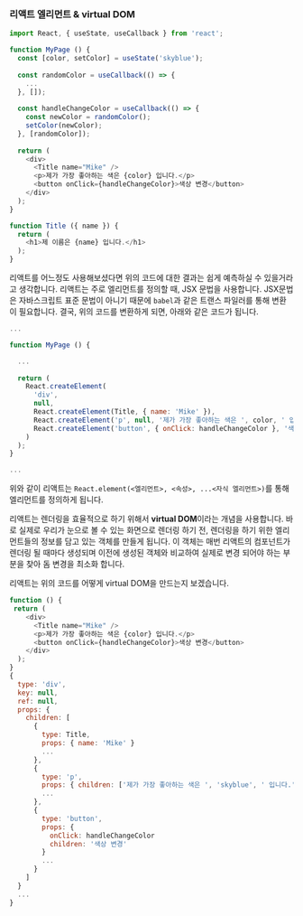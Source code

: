 ### 리액트 엘리먼트 & virtual DOM

```javascript
import React, { useState, useCallback } from 'react';

function MyPage () {
  const [color, setColor] = useState('skyblue');
  
  const randomColor = useCallback(() => {
    ...
  }, []);
  
  const handleChangeColor = useCallback(() => {
    const newColor = randomColor();
    setColor(newColor);
  }, [randomColor]);
  
  return (
    <div>
	  <Title name="Mike" />
	  <p>제가 가장 좋아하는 색은 {color} 입니다.</p>
	  <button onClick={handleChangeColor}>색상 변경</button>
    </div>
  );
}

function Title ({ name }) {
  return (
    <h1>제 이름은 {name} 입니다.</h1>
  );
}
```

리액트를 어느정도 사용해보셨다면 위의 코드에 대한 결과는 쉽게 예측하실 수 있을거라고 생각합니다. 리액트는 주로 엘리먼트를 정의할 때, JSX 문법을 사용합니다.  JSX문법은 자바스크립트 표준 문법이 아니기 때문에 `babel`과 같은 트랜스 파일러를 통해 변환이 필요합니다. 결국, 위의 코드를 변환하게 되면, 아래와 같은 코드가 됩니다.

``` javascript
...

function MyPage () {

  ...
  
  return (
    React.createElement(
      'div',
      null,
      React.createElement(Title, { name: 'Mike' }),
      React.createElement('p', null, '제가 가장 좋아하는 색은 ', color, ' 입니다.'),
      React.createElement('button', { onClick: handleChangeColor }, '색상 변경'),
    )
  );
}

...
```

위와 같이 리액트는 `React.element(<엘리먼트>, <속성>, ...<자식 엘리먼트>)`를 통해 엘리먼트를 정의하게 됩니다. 

리액트는 렌더링을 효율적으로 하기 위해서 **virtual DOM**이라는 개념을 사용합니다. 바로 실제로 우리가 눈으로 볼 수 있는 화면으로 렌더링 하기 전, 렌더링을 하기 위한 엘리먼트들의 정보를 담고 있는 객체를 만들게 됩니다. 이 객체는 매번 리액트의 컴포넌트가 렌더링 될 때마다 생성되며 이전에 생성된 객체와 비교하여 실제로 변경 되어야 하는 부분을 찾아 돔 변경을 최소화 합니다.

리액트는 위의 코드를 어떻게 virtual DOM을 만드는지 보겠습니다.

```javascript
function () {
 return (
	<div>
	  <Title name="Mike" />
	  <p>제가 가장 좋아하는 색은 {color} 입니다.</p>
	  <button onClick={handleChangeColor}>색상 변경</button>
    </div>
  );
}
{
  type: 'div',
  key: null,
  ref: null,
  props: {
    children: [
      {
        type: Title,
        props: { name: 'Mike' }
        ...
      },
      {
        type: 'p',
        props: { children: ['제가 가장 좋아하는 색은 ', 'skyblue', ' 입니다.'] }
        ...
      },
      {
        type: 'button',
        props: {
          onClick: handleChangeColor
          children: '색상 변경'
        }
        ...
      }
    ]
  }
  ...
}
```

